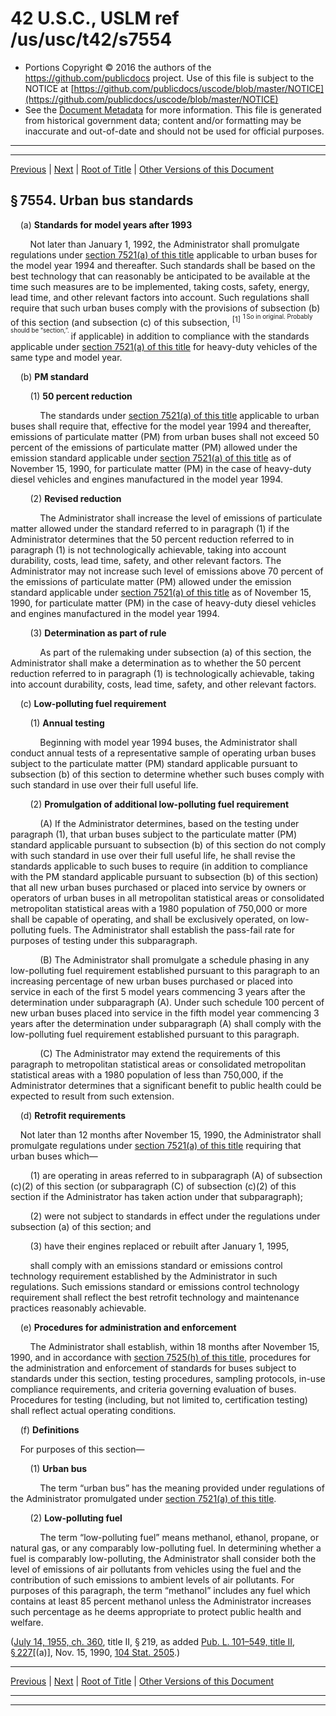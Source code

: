 ---
---

# 42 U.S.C., USLM ref /us/usc/t42/s7554

* Portions Copyright © 2016 the authors of the https://github.com/publicdocs project.
  Use of this file is subject to the NOTICE at [https://github.com/publicdocs/uscode/blob/master/NOTICE](https://github.com/publicdocs/uscode/blob/master/NOTICE)
* See the [Document Metadata](././../../../../../..//README.md) for more information.
  This file is generated from historical government data; content and/or formatting may be inaccurate and out-of-date and should not be used for official purposes.

----------
----------

[Previous](./../../../../../..//us/usc/t42/ch85/schII/ptA/m__us_usc_t42_s7553.md) | [Next](./../../../../../..//us/usc/t42/ch85/schII/ptB/m__us_usc_t42_ch85_schII_ptB.md) | [Root of Title](./../../../../../../) | [Other Versions of this Document](https://publicdocs.github.io/go/links?ns=uslm&ref=%2Fus%2Fusc%2Ft42%2Fs7554)

## § 7554. Urban bus standards

    (a) __Standards for model years after 1993__ 

        Not later than January 1, 1992, the Administrator shall promulgate regulations under [section 7521(a) of this title][/us/usc/t42/s7521/a] applicable to urban buses for the model year 1994 and thereafter. Such standards shall be based on the best technology that can reasonably be anticipated to be available at the time such measures are to be implemented, taking costs, safety, energy, lead time, and other relevant factors into account. Such regulations shall require that such urban buses comply with the provisions of subsection (b) of this section (and subsection (c) of this subsection, <sup>\[1\]</sup>  <sup><sup> 1 So in original. Probably should be “section,”. </sup></sup>  if applicable) in addition to compliance with the standards applicable under [section 7521(a) of this title][/us/usc/t42/s7521/a] for heavy-duty vehicles of the same type and model year.

    (b) __PM standard__ 

        (1) __50 percent reduction__ 

            The standards under [section 7521(a) of this title][/us/usc/t42/s7521/a] applicable to urban buses shall require that, effective for the model year 1994 and thereafter, emissions of particulate matter (PM) from urban buses shall not exceed 50 percent of the emissions of particulate matter (PM) allowed under the emission standard applicable under [section 7521(a) of this title][/us/usc/t42/s7521/a] as of November 15, 1990, for particulate matter (PM) in the case of heavy-duty diesel vehicles and engines manufactured in the model year 1994.

        (2) __Revised reduction__ 

            The Administrator shall increase the level of emissions of particulate matter allowed under the standard referred to in paragraph (1) if the Administrator determines that the 50 percent reduction referred to in paragraph (1) is not technologically achievable, taking into account durability, costs, lead time, safety, and other relevant factors. The Administrator may not increase such level of emissions above 70 percent of the emissions of particulate matter (PM) allowed under the emission standard applicable under [section 7521(a) of this title][/us/usc/t42/s7521/a] as of November 15, 1990, for particulate matter (PM) in the case of heavy-duty diesel vehicles and engines manufactured in the model year 1994.

        (3) __Determination as part of rule__ 

            As part of the rulemaking under subsection (a) of this section, the Administrator shall make a determination as to whether the 50 percent reduction referred to in paragraph (1) is technologically achievable, taking into account durability, costs, lead time, safety, and other relevant factors.

    (c) __Low-polluting fuel requirement__ 

        (1) __Annual testing__ 

            Beginning with model year 1994 buses, the Administrator shall conduct annual tests of a representative sample of operating urban buses subject to the particulate matter (PM) standard applicable pursuant to subsection (b) of this section to determine whether such buses comply with such standard in use over their full useful life.

        (2) __Promulgation of additional low-polluting fuel requirement__ 

            (A) If the Administrator determines, based on the testing under paragraph (1), that urban buses subject to the particulate matter (PM) standard applicable pursuant to subsection (b) of this section do not comply with such standard in use over their full useful life, he shall revise the standards applicable to such buses to require (in addition to compliance with the PM standard applicable pursuant to subsection (b) of this section) that all new urban buses purchased or placed into service by owners or operators of urban buses in all metropolitan statistical areas or consolidated metropolitan statistical areas with a 1980 population of 750,000 or more shall be capable of operating, and shall be exclusively operated, on low-polluting fuels. The Administrator shall establish the pass-fail rate for purposes of testing under this subparagraph.

            (B) The Administrator shall promulgate a schedule phasing in any low-polluting fuel requirement established pursuant to this paragraph to an increasing percentage of new urban buses purchased or placed into service in each of the first 5 model years commencing 3 years after the determination under subparagraph (A). Under such schedule 100 percent of new urban buses placed into service in the fifth model year commencing 3 years after the determination under subparagraph (A) shall comply with the low-polluting fuel requirement established pursuant to this paragraph.

            (C) The Administrator may extend the requirements of this paragraph to metropolitan statistical areas or consolidated metropolitan statistical areas with a 1980 population of less than 750,000, if the Administrator determines that a significant benefit to public health could be expected to result from such extension.

    (d) __Retrofit requirements__ 

    Not later than 12 months after November 15, 1990, the Administrator shall promulgate regulations under [section 7521(a) of this title][/us/usc/t42/s7521/a] requiring that urban buses which—

        (1) are operating in areas referred to in subparagraph (A) of subsection (c)(2) of this section (or subparagraph (C) of subsection (c)(2) of this section if the Administrator has taken action under that subparagraph);

        (2) were not subject to standards in effect under the regulations under subsection (a) of this section; and

        (3) have their engines replaced or rebuilt after January 1, 1995,

        shall comply with an emissions standard or emissions control technology requirement established by the Administrator in such regulations. Such emissions standard or emissions control technology requirement shall reflect the best retrofit technology and maintenance practices reasonably achievable.

    (e) __Procedures for administration and enforcement__ 

        The Administrator shall establish, within 18 months after November 15, 1990, and in accordance with [section 7525(h) of this title][/us/usc/t42/s7525/h], procedures for the administration and enforcement of standards for buses subject to standards under this section, testing procedures, sampling protocols, in-use compliance requirements, and criteria governing evaluation of buses. Procedures for testing (including, but not limited to, certification testing) shall reflect actual operating conditions.

    (f) __Definitions__ 

    For purposes of this section—

        (1) __Urban bus__ 

            The term “urban bus” has the meaning provided under regulations of the Administrator promulgated under [section 7521(a) of this title][/us/usc/t42/s7521/a].

        (2) __Low-polluting fuel__ 

            The term “low-polluting fuel” means methanol, ethanol, propane, or natural gas, or any comparably low-polluting fuel. In determining whether a fuel is comparably low-polluting, the Administrator shall consider both the level of emissions of air pollutants from vehicles using the fuel and the contribution of such emissions to ambient levels of air pollutants. For purposes of this paragraph, the term “methanol” includes any fuel which contains at least 85 percent methanol unless the Administrator increases such percentage as he deems appropriate to protect public health and welfare.

([July 14, 1955, ch. 360][/us/act/1955-07-14/ch360], title II, § 219, as added [Pub. L. 101–549, title II, § 227][/us/pl/101/549/s227]\[(a)\], Nov. 15, 1990, [104 Stat. 2505][/us/stat/104/2505].)

----------

[Previous](./../../../../../..//us/usc/t42/ch85/schII/ptA/m__us_usc_t42_s7553.md) | [Next](./../../../../../..//us/usc/t42/ch85/schII/ptB/m__us_usc_t42_ch85_schII_ptB.md) | [Root of Title](./../../../../../../) | [Other Versions of this Document](https://publicdocs.github.io/go/links?ns=uslm&ref=%2Fus%2Fusc%2Ft42%2Fs7554)

----------
----------

[/us/usc/t42/s7521/a]: https://publicdocs.github.io/go/links?ns=uslm&ref=%2Fus%2Fusc%2Ft42%2Fs7521%2Fa
[/us/usc/t42/s7521/a]: https://publicdocs.github.io/go/links?ns=uslm&ref=%2Fus%2Fusc%2Ft42%2Fs7521%2Fa
[/us/usc/t42/s7521/a]: https://publicdocs.github.io/go/links?ns=uslm&ref=%2Fus%2Fusc%2Ft42%2Fs7521%2Fa
[/us/usc/t42/s7521/a]: https://publicdocs.github.io/go/links?ns=uslm&ref=%2Fus%2Fusc%2Ft42%2Fs7521%2Fa
[/us/usc/t42/s7521/a]: https://publicdocs.github.io/go/links?ns=uslm&ref=%2Fus%2Fusc%2Ft42%2Fs7521%2Fa
[/us/usc/t42/s7521/a]: https://publicdocs.github.io/go/links?ns=uslm&ref=%2Fus%2Fusc%2Ft42%2Fs7521%2Fa
[/us/usc/t42/s7525/h]: https://publicdocs.github.io/go/links?ns=uslm&ref=%2Fus%2Fusc%2Ft42%2Fs7525%2Fh
[/us/usc/t42/s7521/a]: https://publicdocs.github.io/go/links?ns=uslm&ref=%2Fus%2Fusc%2Ft42%2Fs7521%2Fa
[/us/act/1955-07-14/ch360]: https://publicdocs.github.io/go/links?ns=uslm&ref=%2Fus%2Fact%2F1955-07-14%2Fch360
[/us/pl/101/549/s227]: https://publicdocs.github.io/go/links?ns=uslm&ref=%2Fus%2Fpl%2F101%2F549%2Fs227
[/us/stat/104/2505]: https://publicdocs.github.io/go/links?ns=uslm&ref=%2Fus%2Fstat%2F104%2F2505


